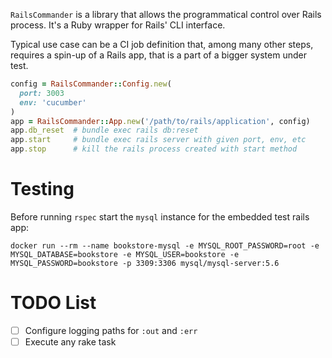 `RailsCommander` is a library that allows the programmatical control over Rails process. It's a Ruby wrapper for Rails' CLI interface.

Typical use case can be a CI job definition that, among many other steps, requires a spin-up of a Rails app, that is a part of a bigger system under test.

```ruby
config = RailsCommander::Config.new(
  port: 3003
  env: 'cucumber'
)
app = RailsCommander::App.new('/path/to/rails/application', config)
app.db_reset  # bundle exec rails db:reset
app.start     # bundle exec rails server with given port, env, etc
app.stop      # kill the rails process created with start method
```

# Testing

Before running `rspec` start the `mysql` instance for the embedded test rails app:

```
docker run --rm --name bookstore-mysql -e MYSQL_ROOT_PASSWORD=root -e MYSQL_DATABASE=bookstore -e MYSQL_USER=bookstore -e MYSQL_PASSWORD=bookstore -p 3309:3306 mysql/mysql-server:5.6
```

# TODO List

 * [ ] Configure logging paths for `:out` and `:err`
 * [ ] Execute any rake task
